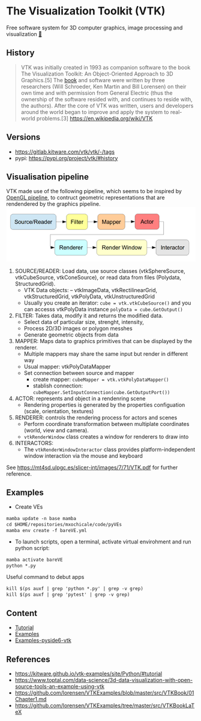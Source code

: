 # The Visualization Toolkit (VTK)  
Free software system for 3D computer graphics, image processing and visualization [:link:](https://vtk.org/)

## History
> VTK was initially created in 1993 as companion software to the book The Visualization Toolkit: An Object-Oriented Approach to 3D Graphics.[5] The [book](https://github.com/lorensen/VTKExamples/blob/master/src/VTKBook/01Chapter1.md) and software were written by three researchers (Will Schroeder, Ken Martin and Bill Lorensen) on their own time and with permission from General Electric (thus the ownership of the software resided with, and continues to reside with, the authors). After the core of VTK was written, users and developers around the world began to improve and apply the system to real-world problems.[3]
https://en.wikipedia.org/wiki/VTK

## Versions
* https://gitlab.kitware.com/vtk/vtk/-/tags 
* pypi: https://pypi.org/project/vtk/#history

## Visualisation pipeline
VTK made use of the following pipeline, which seems to be inspired by [OpenGL pipeline](https://www.khronos.org/opengl/wiki/Rendering_Pipeline_Overview), to contruct geometric representations that are rendendered by the graphics pipeline.
![fig](vtk_pipeline.png)

1. SOURCE/READER: Load data, use source classes (vtkSphereSource, vtkCubeSource, vtkConeSource), or read data from files (Polydata, StructuredGrid).
	* VTK Data objects: – vtkImageData, vtkRectilinearGrid, vtkStructuredGrid, vtkPolyData, vtkUnstructuredGrid
	* Usually you create an iterator: `cube = vtk.vtkCubeSource()` and you can accesss vtkPolyData instance `polyData = cube.GetOutput()`
2. FILTER: Takes data, modify it and returns the modified data.
	* Select data of particular size, strenght, intensity, 
	* Process 2D/3D images or polygon messhes
	* Generate geometric objects from data
3. MAPPER: Maps data to graphics primitives that can be displayed by the renderer.
	* Multiple mappers may share the same input but render in different way
	* Usual mapper: vtkPolyDataMapper
	* Set connection between source and mapper
		* create mapper: `cubeMapper = vtk.vtkPolyDataMapper()`
		* stablish connection: `cubeMapper.SetInputConnection(cube.GetOutputPort())`
4. ACTOR: represents and object in a rendenring scene
	* Rendering properties is generated by the properties configuation (scale, orientation, textures)
5. RENDERER: controls the rendering process for actors and scenes
	* Perform coordinate transformation between multiplate coordinates (world, view and camera).
	* `vtkRenderWindow` class creates a window for renderers to draw into
6. INTERACTORS: 
	* The `vtkRenderWindowInteractor` class provides platform-independent window interaction via the mouse and keyboard

See https://mt4sd.ulpgc.es/slicer-int/images/7/71/VTK.pdf for further reference.

## Examples 
* Create VEs
```
mamba update -n base mamba
cd $HOME/repositories/mxochicale/code/pyVEs
mamba env create -f bareVE.yml
```

* To launch scripts, open a terminal, activate virtual envirohment and run python script:
```
mamba activate bareVE
python *.py 
```
Useful command to debut apps
```
kill $(ps auxf | grep 'python *.py' | grep -v grep)
kill $(ps auxf | grep 'pytest' | grep -v grep)
```
## Content
* [Tutorial](tutorial)
* [Examples](examples)
* [Examples-pyside6-vtk](examples-pyside6-vtk)
 
## References 
* https://kitware.github.io/vtk-examples/site/Python/#tutorial
* https://www.toptal.com/data-science/3d-data-visualization-with-open-source-tools-an-example-using-vtk 
* https://github.com/lorensen/VTKExamples/blob/master/src/VTKBook/01Chapter1.md 
* https://github.com/lorensen/VTKExamples/tree/master/src/VTKBookLaTeX 
